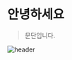 # 안녕하세요

> 문단입니다.


![header](https://capsule-render.vercel.app/api?type=Waving&color=4e63d6&height=200&section=header&text=겜마고4기&fontSize=50&animation=fadeIn&fontColor=DDDDDD)
